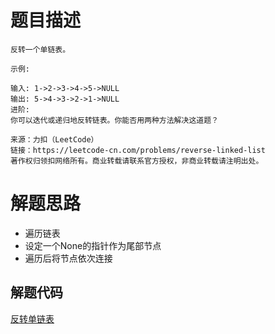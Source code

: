 # 题目描述

```
反转一个单链表。

示例:

输入: 1->2->3->4->5->NULL
输出: 5->4->3->2->1->NULL
进阶:
你可以迭代或递归地反转链表。你能否用两种方法解决这道题？

来源：力扣（LeetCode）
链接：https://leetcode-cn.com/problems/reverse-linked-list
著作权归领扣网络所有。商业转载请联系官方授权，非商业转载请注明出处。
```

# 解题思路
* 遍历链表
* 设定一个None的指针作为尾部节点
* 遍历后将节点依次连接


## 解题代码

[反转单链表](206-my.py)

